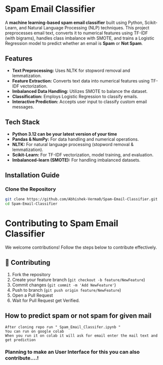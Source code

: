 # Spam Email Classifier

A **machine learning-based spam email classifier** built using Python, Scikit-Learn, and Natural Language Processing (NLP) techniques. This project preprocesses email text, converts it to numerical features using TF-IDF (with bigrams), handles class imbalance with SMOTE, and trains a Logistic Regression model to predict whether an email is **Spam** or **Not Spam**.

## Features

- **Text Preprocessing:** Uses NLTK for stopword removal and lemmatization.
- **Feature Extraction:** Converts text data into numerical features using TF-IDF vectorization.
- **Imbalanced Data Handling:** Utilizes SMOTE to balance the dataset.
- **Classification:** Employs Logistic Regression to classify emails.
- **Interactive Prediction:** Accepts user input to classify custom email messages.

## Tech Stack

- **Python 3.12 can be your latest version of your time**
- **Pandas & NumPy:** For data handling and numerical operations.
- **NLTK:** For natural language processing (stopword removal & lemmatization).
- **Scikit-Learn:** For TF-IDF vectorization, model training, and evaluation.
- **Imbalanced-learn (SMOTE):** For handling imbalanced datasets.

## Installation Guide

### Clone the Repository
```sh
git clone https://github.com/Abhishek-Verma0/Spam-Email-Classifier.git
cd Spam-Email-Classifier

```
# Contributing to Spam Email Classifier

We welcome contributions! Follow the steps below to contribute effectively.

## 🤝 Contributing

1. Fork the repository
2. Create your feature branch (`git checkout -b feature/NewFeature`)
3. Commit changes (`git commit -m 'Add NewFeature'`)
4. Push to branch (`git push origin feature/NewFeature`)
5. Open a Pull Request
6. Wait for Pull Request get Verified.




## How to predict spam or not spam for given mail

    After cloning repo run " Spam_Email_Classifer.ipynb "
    You can run on google colab  
    When you run it on colab it will ask for email enter the mail text and get prediction 



### Planning  to make an User Interface for this you can also contribute....!